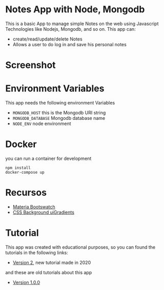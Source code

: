 # Notes App with Node, Mongodb
This is a basic App to manage simple Notes on the web using Javascript Technologies like Nodejs, Mongodb, and so on.
This app can:
- create/read/update/delete Notes
- Allows a user to do log in and save his personal notes

# Screenshot

# Environment Variables
This app needs the following environment Variables
* `MONGODB_HOST` this is the Mongodb URI string
* `MONGODB_DATABASE` Mongodb database name
* `NODE_ENV` node environment

# Docker
you can run a container for development
```
npm install 
docker-compose up 
```

# Recursos
* [Materia Bootswatch](https://www.bootstrapcdn.com/bootswatch/)
* [CSS Background uiGradients](https://uigradients.com/#Dull)

# Tutorial
This app was created with educational purposes, so you can found the tutorials in the following links:
* [Version 2](https://www.youtube.com/playlist?list=PLo5lAe9kQrwqUEXK7oQbzv63KsdODzuAy), new tutorial made in 2020

and these are old tutorials about this app
* [Version 1.0.0](https://youtu.be/-bI0diefasA)
